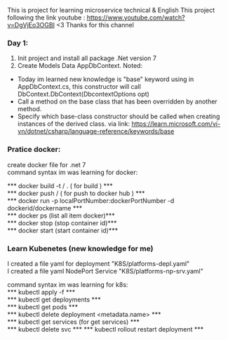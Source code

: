 This is project for learning microservice technical & English
This project following the link youtube : https://www.youtube.com/watch?v=DgVjEo3OGBI
<3 Thanks for this channel

### Day 1: 
1. Init project and install all package .Net version 7 
2. Create Models Data AppDbContext.
Noted: 
-  Today im learned new knowledge is "base" keyword using in AppDbContext.cs, this constructor will call DbContext.DbContext(DbcontextOptions<AppDbContext> opt)
-  Call a method on the base class that has been overridden by another method.
-  Specify which base-class constructor should be called when creating instances of the derived class.
via link: https://learn.microsoft.com/vi-vn/dotnet/csharp/language-reference/keywords/base

### Pratice docker: 
create docker file for .net 7<br/>
command syntax im was learning for docker:<br/>

*** docker build -t <dockerid>/<dockername> .  ( for build ) *** <br/>
*** docker push <dockerid>/<dockername> ( for push to docker hub )  *** <br/>
*** docker run -p localPortNumber:dockerPortNumber -d dockerid/dockername *** <br/>
*** docker ps (list all item docker)*** <br/>
*** docker stop <dockerContainerId> (stop container id)*** <br/>
*** docker start <dockerContainerId> (start container id)*** <br/>

### Learn Kubenetes (new knowledge for me)
I created a file yaml for deployment "K8S/platforms-depl.yaml"<br/>
I created a file yaml NodePort Service  "K8S/platforms-np-srv.yaml" <br/>

command syntax im was learning for k8s: <br/>
*** kubectl apply -f <yamlnamefile>*** <br/>
*** kubectl get deployments *** <br/>
*** kubectl get pods *** <br/>
*** kubectl delete deployment <metadata.name> *** <br/>
*** kubectl get services (for get services) *** <br/>
*** kubectl delete svc <servicename> *** 
*** kubectl rollout restart deployment <deploymentname> *** 